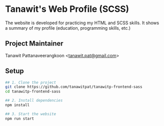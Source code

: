# Tanawit's Web Profile (SCSS)

The website is developed for practicing my HTML and SCSS skills. It shows a summary of my profile (education, programming skills, etc.)

## Project Maintainer

Tanawit Pattanaveerangkoon <<tanawit.pat@gmail.com>>

## Setup

```bash
## 1. Clone the project
git clone https://github.com/tanawitpat/tanawitp-frontend-sass
cd tanawitp-frontend-sass

## 2. Install dependencies
npm install

## 3. Start the website
npm run start
```
